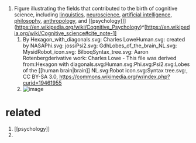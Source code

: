 1. Figure illustrating the fields that contributed to the birth of cognitive science, including [linguistics](https://en.wikipedia.org/wiki/Linguistics "[[linguistics]]"), [neuroscience](https://en.wikipedia.org/wiki/Neuroscience "Neuroscience"), [artificial intelligence](https://en.wikipedia.org/wiki/Artificial_intelligence "Artificial intelligence"), [philosophy](https://en.wikipedia.org/wiki/Philosophy "Philosophy"), [anthropology](https://en.wikipedia.org/wiki/Anthropology "Anthropology"), and [[psychology]]](https://en.wikipedia.org/wiki/Cognitive_Psychology)^[https://en.wikipedia.org/wiki/Cognitive_science#cite_note-1]
	1. By Hexagon_with_diagonals.svg: Charles LoweHuman.svg: created by NASAPhi.svg: jossiPsi2.svg: GdhLobes_of_the_brain_NL.svg: MysidRobot_icon.svg: BilboqSyntax_tree.svg: Aaron Rotenbergderivative work: Charles Lowe - This file was derived from:Hexagon with diagonals.svg:Human.svg:Phi.svg:Psi2.svg:Lobes of the [[human brain|brain]] NL.svg:Robot icon.svg:Syntax tree.svg:, CC BY-SA 3.0, https://commons.wikimedia.org/w/index.php?curid=19461955
	2. ![image](https://upload.wikimedia.org/wikipedia/commons/thumb/d/dd/Cognitive_Science_Hexagon.svg/480px-Cognitive_Science_Hexagon.svg.png)

# related
1. [[psychology]]
2. 